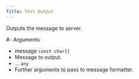 ```yaml
---
Title: Test_Output
---
```


Outputs the message to server.

#- Arguments
- message `const char[]`
- Message to output.
- ... `any`
- Further arguments to pass to message formatter.

